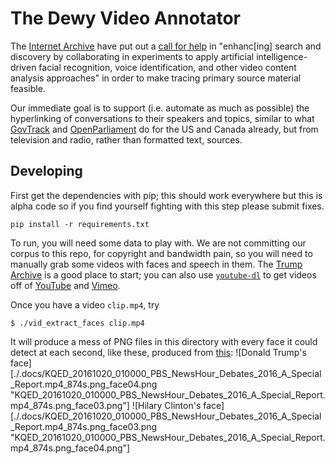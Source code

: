 # The Dewy Video Annotator

The [Internet Archive](https://archive.org) have put out a [call for help](https://blog.archive.org/2017/01/05/internet-archives-trump-archive-launches-today/) in "enhanc[ing] search and discovery by collaborating in experiments to apply artificial intelligence-driven facial recognition, voice identification, and other video content analysis approaches" in order to make tracing primary source material feasible.

Our immediate goal is to support (i.e. automate as much as possible) the hyperlinking of conversations to their speakers and topics, similar to what [GovTrack](https://www.govtrack.us/) and [OpenParliament](https://openparliament.ca/) do for the US and Canada already, but from television and radio, rather than formatted text, sources.

## Developing

First get the dependencies with pip; this should work everywhere
but this is alpha code so if you find yourself fighting with this
step please submit fixes.

```
pip install -r requirements.txt
```

To run, you will need some data to play with. We are not committing our corpus to this repo, for copyright and bandwidth pain, so you will need to manually grab some videos with faces and speech in them. The [Trump Archive](http://archive.org/details/trumparchive) is a good place to start; you can also use [`youtube-dl`](https://rg3.github.io/youtube-dl/download.html) to get videos off of [YouTube](https://youtube.com) and [Vimeo](https://vimeo.com).

Once you have a video `clip.mp4`, try
```
$ ./vid_extract_faces clip.mp4
```

It will produce a mess of PNG files in this directory with every face it could detect at each second, like these, produced from [this](http://archive.org/details/KQED_20161020_010000_PBS_NewsHour_Debates_2016_A_Special_Report):
![Donald Trump's face][./.docs/KQED_20161020_010000_PBS_NewsHour_Debates_2016_A_Special_Report.mp4_874s.png_face04.png "KQED_20161020_010000_PBS_NewsHour_Debates_2016_A_Special_Report.mp4_874s.png_face03.png"]
![Hilary Clinton's face][./.docs/KQED_20161020_010000_PBS_NewsHour_Debates_2016_A_Special_Report.mp4_874s.png_face03.png "KQED_20161020_010000_PBS_NewsHour_Debates_2016_A_Special_Report.mp4_874s.png_face04.png"]


